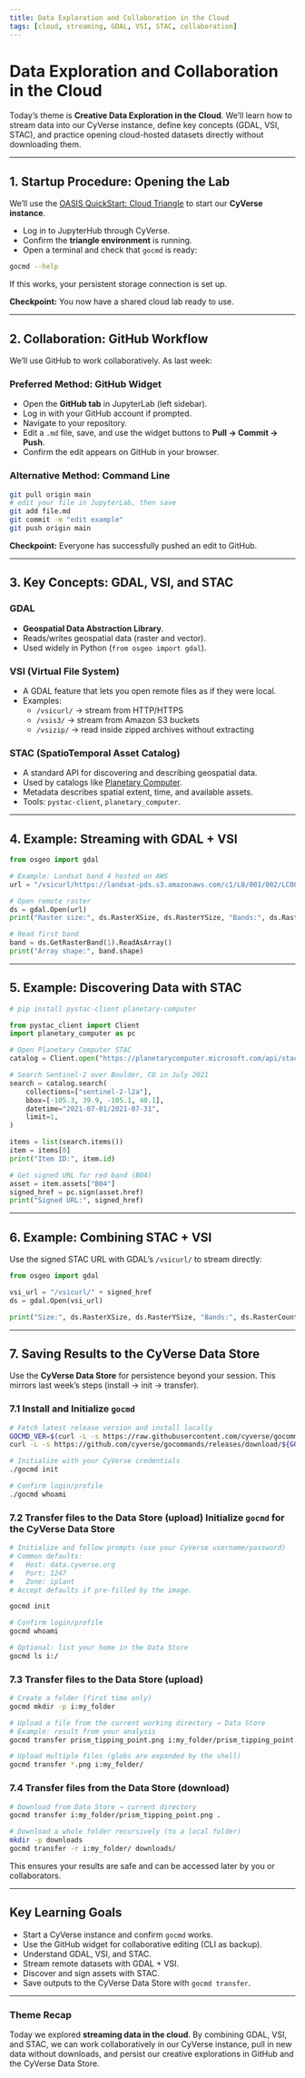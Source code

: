 ```yaml
---
title: Data Exploration and Collaboration in the Cloud
tags: [cloud, streaming, GDAL, VSI, STAC, collaboration]
---
```


# Data Exploration and Collaboration in the Cloud

Today’s theme is **Creative Data Exploration in the Cloud**. We’ll learn how to stream data into our CyVerse instance, define key concepts (GDAL, VSI, STAC), and practice opening cloud-hosted datasets directly without downloading them.

---

## 1. Startup Procedure: Opening the Lab

We’ll use the [OASIS QuickStart: Cloud Triangle](https://cu-esiil.github.io/home/quickstart/cloud/) to start our **CyVerse instance**.

- Log in to JupyterHub through CyVerse.  
- Confirm the **triangle environment** is running.  
- Open a terminal and check that `gocmd` is ready:

```bash
gocmd --help
```

If this works, your persistent storage connection is set up.

**Checkpoint:** You now have a shared cloud lab ready to use.

---

## 2. Collaboration: GitHub Workflow

We’ll use GitHub to work collaboratively. As last week:

### Preferred Method: GitHub Widget
- Open the **GitHub tab** in JupyterLab (left sidebar).  
- Log in with your GitHub account if prompted.  
- Navigate to your repository.  
- Edit a `.md` file, save, and use the widget buttons to **Pull → Commit → Push**.  
- Confirm the edit appears on GitHub in your browser.

### Alternative Method: Command Line
```bash
git pull origin main
# edit your file in JupyterLab, then save
git add file.md
git commit -m "edit example"
git push origin main
```

**Checkpoint:** Everyone has successfully pushed an edit to GitHub.

---

## 3. Key Concepts: GDAL, VSI, and STAC

### GDAL
- **Geospatial Data Abstraction Library**.  
- Reads/writes geospatial data (raster and vector).  
- Used widely in Python (`from osgeo import gdal`).

### VSI (Virtual File System)
- A GDAL feature that lets you open remote files as if they were local.  
- Examples:  
  - `/vsicurl/` → stream from HTTP/HTTPS  
  - `/vsis3/` → stream from Amazon S3 buckets  
  - `/vsizip/` → read inside zipped archives without extracting  

### STAC (SpatioTemporal Asset Catalog)
- A standard API for discovering and describing geospatial data.  
- Used by catalogs like [Planetary Computer](https://planetarycomputer.microsoft.com/).  
- Metadata describes spatial extent, time, and available assets.  
- Tools: `pystac-client`, `planetary_computer`.

---

## 4. Example: Streaming with GDAL + VSI

```python
from osgeo import gdal

# Example: Landsat band 4 hosted on AWS
url = "/vsicurl/https://landsat-pds.s3.amazonaws.com/c1/L8/001/002/LC08_L1TP_001002_20200810_20200823_01_T1/LC08_L1TP_001002_20200810_20200823_01_T1_B4.TIF"

# Open remote raster
ds = gdal.Open(url)
print("Raster size:", ds.RasterXSize, ds.RasterYSize, "Bands:", ds.RasterCount)

# Read first band
band = ds.GetRasterBand(1).ReadAsArray()
print("Array shape:", band.shape)
```

---

## 5. Example: Discovering Data with STAC

```python
# pip install pystac-client planetary-computer

from pystac_client import Client
import planetary_computer as pc

# Open Planetary Computer STAC
catalog = Client.open("https://planetarycomputer.microsoft.com/api/stac/v1")

# Search Sentinel-2 over Boulder, CO in July 2021
search = catalog.search(
    collections=["sentinel-2-l2a"],
    bbox=[-105.3, 39.9, -105.1, 40.1],
    datetime="2021-07-01/2021-07-31",
    limit=1,
)

items = list(search.items())
item = items[0]
print("Item ID:", item.id)

# Get signed URL for red band (B04)
asset = item.assets["B04"]
signed_href = pc.sign(asset.href)
print("Signed URL:", signed_href)
```

---

## 6. Example: Combining STAC + VSI

Use the signed STAC URL with GDAL’s `/vsicurl/` to stream directly:

```python
from osgeo import gdal

vsi_url = "/vsicurl/" + signed_href
ds = gdal.Open(vsi_url)

print("Size:", ds.RasterXSize, ds.RasterYSize, "Bands:", ds.RasterCount)
```

---

## 7. Saving Results to the CyVerse Data Store

Use the **CyVerse Data Store** for persistence beyond your session. This mirrors last week’s steps (install → init → transfer).

### 7.1 Install and Initialize `gocmd`

```bash
# Fetch latest release version and install locally
GOCMD_VER=$(curl -L -s https://raw.githubusercontent.com/cyverse/gocommands/main/VERSION.txt); \
curl -L -s https://github.com/cyverse/gocommands/releases/download/${GOCMD_VER}/gocmd-${GOCMD_VER}-linux-amd64.tar.gz | tar zxvf -

# Initialize with your CyVerse credentials
./gocmd init

# Confirm login/profile
./gocmd whoami
```

### 7.2 Transfer files to the Data Store (upload) Initialize `gocmd` for the CyVerse Data Store

```bash
# Initialize and follow prompts (use your CyVerse username/password)
# Common defaults:
#   Host: data.cyverse.org
#   Port: 1247
#   Zone: iplant
# Accept defaults if pre-filled by the image.

gocmd init

# Confirm login/profile
gocmd whoami

# Optional: list your home in the Data Store
gocmd ls i:/
```

### 7.3 Transfer files to the Data Store (upload)

```bash
# Create a folder (first time only)
gocmd mkdir -p i:my_folder

# Upload a file from the current working directory → Data Store
# Example: result from your analysis
gocmd transfer prism_tipping_point.png i:my_folder/prism_tipping_point.png

# Upload multiple files (globs are expanded by the shell)
gocmd transfer *.png i:my_folder/
```

### 7.4 Transfer files from the Data Store (download)

```bash
# Download from Data Store → current directory
gocmd transfer i:my_folder/prism_tipping_point.png .

# Download a whole folder recursively (to a local folder)
mkdir -p downloads
gocmd transfer -r i:my_folder/ downloads/
```

This ensures your results are safe and can be accessed later by you or collaborators.

---

## Key Learning Goals

- Start a CyVerse instance and confirm `gocmd` works.  
- Use the GitHub widget for collaborative editing (CLI as backup).  
- Understand GDAL, VSI, and STAC.  
- Stream remote datasets with GDAL + VSI.  
- Discover and sign assets with STAC.  
- Save outputs to the CyVerse Data Store with `gocmd transfer`.  

---

### Theme Recap

Today we explored **streaming data in the cloud**. By combining GDAL, VSI, and STAC, we can work collaboratively in our CyVerse instance, pull in new data without downloads, and persist our creative explorations in GitHub and the CyVerse Data Store.

